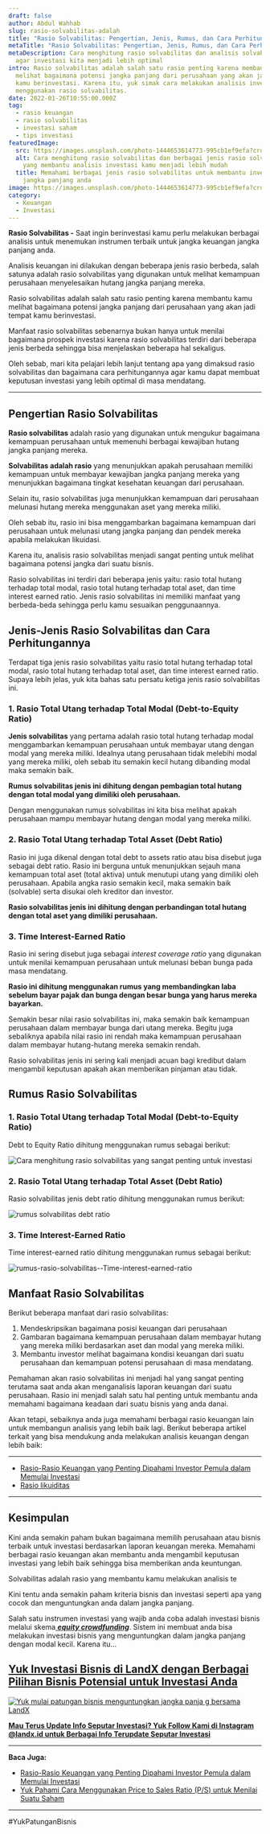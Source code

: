 ```yaml
---
draft: false
author: Abdul Wahhab
slug: rasio-solvabilitas-adalah
title: "Rasio Solvabilitas: Pengertian, Jenis, Rumus, dan Cara Perhitungannya"
metaTitle: "Rasio Solvabilitas: Pengertian, Jenis, Rumus, dan Cara Perhitungannya"
metaDescription: Cara menghitung rasio solvabilitas dan analisis solvabilitas
  agar investasi kita menjadi lebih optimal
intro: Rasio solvabilitas adalah salah satu rasio penting karena membantu kamu
  melihat bagaimana potensi jangka panjang dari perusahaan yang akan jadi tempat
  kamu berinvestasi. Karena itu, yuk simak cara melakukan analisis investasi
  menggunakan rasio solvabilitas.
date: 2022-01-26T10:55:00.000Z
tag:
  - rasio keuangan
  - rasio solvabilitas
  - investasi saham
  - tips investasi
featuredImage:
  src: https://images.unsplash.com/photo-1444653614773-995cb1ef9efa?crop=entropy&cs=tinysrgb&fit=max&fm=jpg&ixid=MnwxMTc3M3wwfDF8c2VhcmNofDI1fHxmaW5hbmNpYWwlMjByYXRpb3xlbnwwfHx8fDE2NDMxNzA1MTA&ixlib=rb-1.2.1&q=80&w=1080
  alt: Cara menghitung rasio solvabilitas dan berbagai jenis rasio solvabilitas
    yang membantu analisis investasi kamu menjadi lebih mudah
  title: Memahami berbagai jenis rasio solvabilitas untuk membantu investasi
    jangka panjang anda
image: https://images.unsplash.com/photo-1444653614773-995cb1ef9efa?crop=entropy&cs=tinysrgb&fit=max&fm=jpg&ixid=MnwxMTc3M3wwfDF8c2VhcmNofDI1fHxmaW5hbmNpYWwlMjByYXRpb3xlbnwwfHx8fDE2NDMxNzA1MTA&ixlib=rb-1.2.1&q=80&w=1080
category:
  - Keuangan
  - Investasi
---
```

**Rasio Solvabilitas -** Saat ingin berinvestasi kamu perlu melakukan berbagai analisis untuk menemukan instrumen terbaik untuk jangka keuangan jangka panjang anda.

Analisis keuangan ini dilakukan dengan beberapa jenis rasio berbeda, salah satunya adalah rasio solvabilitas yang digunakan untuk melihat kemampuan perusahaan menyelesaikan hutang jangka panjang mereka.

Rasio solvabilitas adalah salah satu rasio penting karena membantu kamu melihat bagaimana potensi jangka panjang dari perusahaan yang akan jadi tempat kamu berinvestasi.

Manfaat rasio solvabilitas sebenarnya bukan hanya untuk menilai bagaimana prospek investasi karena rasio solvabilitas terdiri dari beberapa jenis berbeda sehingga bisa menjelaskan beberapa hal sekaligus.

Oleh sebab, mari kita pelajari lebih lanjut tentang apa yang dimaksud rasio solvabilitas dan bagaimana cara perhitungannya agar kamu dapat membuat keputusan investasi yang lebih optimal di masa mendatang.

- - -

## Pengertian Rasio Solvabilitas

**Rasio solvabilitas** adalah rasio yang digunakan untuk mengukur bagaimana kemampuan perusahaan untuk memenuhi berbagai kewajiban hutang jangka panjang mereka.

**Solvabilitas adalah rasio** yang menunjukkan apakah perusahaan memiliki kemampuan untuk membayar kewajiban jangka panjang mereka yang menunjukkan bagaimana tingkat kesehatan keuangan dari perusahaan.

Selain itu, rasio solvabilitas juga menunjukkan kemampuan dari perusahaan melunasi hutang mereka menggunakan aset yang mereka miliki.

Oleh sebab itu, rasio ini bisa menggambarkan bagaimana kemampuan dari perusahaan untuk melunasi utang jangka panjang dan pendek mereka apabila melakukan likuidasi.

Karena itu, analisis rasio solvabilitas menjadi sangat penting untuk melihat bagaimana potensi jangka dari suatu bisnis.

Rasio solvabilitas ini terdiri dari beberapa jenis yaitu: rasio total hutang terhadap total modal, rasio total hutang terhadap total aset, dan time interest earned ratio. Jenis rasio solvabilitas ini memiliki manfaat yang berbeda-beda sehingga perlu kamu sesuaikan penggunaannya.

## Jenis-Jenis Rasio Solvabilitas dan Cara Perhitungannya

Terdapat tiga jenis rasio solvabilitas yaitu rasio total hutang terhadap total modal, rasio total hutang terhadap total aset, dan time interest earned ratio. Supaya lebih jelas, yuk kita bahas satu persatu ketiga jenis rasio solvabilitas ini.

### 1. Rasio Total Utang terhadap Total Modal (Debt-to-Equity Ratio)

**Jenis solvabilitas** yang pertama adalah rasio total hutang terhadap modal menggambarkan kemampuan perusahaan untuk membayar utang dengan modal yang mereka miliki. Idealnya utang perusahaan tidak melebihi modal yang mereka miliki, oleh sebab itu semakin kecil hutang dibanding modal maka semakin baik.

**Rumus solvabilitas jenis ini dihitung dengan pembagian total hutang dengan total modal yang dimiliki oleh perusahaan.**

Dengan menggunakan rumus solvabilitas ini kita bisa melihat apakah perusahaan mampu membayar hutang dengan modal yang mereka miliki.

### 2. Rasio Total Utang terhadap Total Asset (Debt Ratio)

Rasio ini juga dikenal dengan total debt to assets ratio atau bisa disebut juga sebagai debt ratio. Rasio ini berguna untuk menunjukkan sejauh mana kemampuan total aset (total aktiva) untuk menutupi utang yang dimiliki oleh perusahaan. Apabila angka rasio semakin kecil, maka semakin baik (solvable) serta disukai oleh kreditor dan investor.

**Rasio solvabilitas jenis ini dihitung dengan perbandingan total hutang dengan total aset yang dimiliki perusahaan.**

### 3. Time Interest-Earned Ratio

Rasio ini sering disebut juga sebagai *interest coverage ratio* yang digunakan untuk menilai kemampuan perusahaan untuk melunasi beban bunga pada masa mendatang.

**Rasio ini dihitung menggunakan rumus yang membandingkan laba sebelum bayar pajak dan bunga dengan besar bunga yang harus mereka bayarkan.**

Semakin besar nilai rasio solvabilitas ini, maka semakin baik kemampuan perusahaan dalam membayar bunga dari utang mereka. Begitu juga sebaliknya apabila nilai rasio ini rendah maka kemampuan perusahaan dalam membayar hutang-hutang mereka semakin rendah.

Rasio solvabilitas jenis ini sering kali menjadi acuan bagi kredibut dalam mengambil keputusan apakah akan memberikan pinjaman atau tidak.

## Rumus Rasio Solvabilitas

### 1. Rasio Total Utang terhadap Total Modal (Debt-to-Equity Ratio)

Debt to Equity Ratio dihitung menggunakan rumus sebagai berikut:

![Cara menghitung rasio solvabilitas yang sangat penting untuk investasi](https://accountgram-production.sfo2.cdn.digitaloceanspaces.com/landx_ghost/2022/01/Rumus-menghitung-rasio-solvabilitias.png "Rasio Total Hutang terhadap Total Modal (Debt-to-Equity Ratio)")

### 2. Rasio Total Utang terhadap Total Asset (Debt Ratio)

Rasio solvabilitas jenis debt ratio dihitung menggunakan rumus berikut:

![rumus solvabilitas debt ratio](https://accountgram-production.sfo2.cdn.digitaloceanspaces.com/landx_ghost/2022/01/rumus-solvabilitas--debt-ratio.png "rumus solvabilitas debt ratio yang sangat penting untuk dianalisis saat berinvestasi")

### 3. Time Interest-Earned Ratio

Time interest-earned ratio dihitung menggunakan rumus sebagai berikut:

![rumus-rasio-solvabilitas--Time-interest-earned-ratio](https://accountgram-production.sfo2.cdn.digitaloceanspaces.com/landx_ghost/2022/01/rumus-rasio-solvabilitas--Time-interest-earned-ratio.png "menghitung rasio solvabilitas jenis Time Interest-Earned Ratio")

## Manfaat Rasio Solvabilitas

Berikut beberapa manfaat dari rasio solvabilitas:

1. Mendeskripsikan bagaimana posisi keuangan dari perusahaan
2. Gambaran bagaimana kemampuan perusahaan dalam membayar hutang yang mereka miliki berdasarkan aset dan modal yang mereka miliki.
3. Membantu investor melihat bagaimana kondisi keuangan dari suatu perusahaan dan kemampuan potensi perusahaan di masa mendatang.

Pemahaman akan rasio solvabilitas ini menjadi hal yang sangat penting terutama saat anda akan menganalisis laporan keuangan dari suatu perusahaan. Rasio ini menjadi salah satu hal penting untuk membantu anda memahami bagaimana keadaan dari suatu bisnis yang anda danai.

Akan tetapi, sebaiknya anda juga memahami berbagai rasio keuangan lain untuk membangun analisis yang lebih baik lagi. Berikut beberapa artikel terkait yang bisa mendukung anda melakukan analisis keuangan dengan lebih baik:

- - -

* [Rasio-Rasio Keuangan yang Penting Dipahami Investor Pemula dalam Memulai Investasi](https://landx.id/blog/rasio-rasio-keuangan-yang-penting-dalam-investasi/)
* [Rasio likuiditas](https://landx.id/blog/rasio-likuiditas-adalah/)

- - -

## Kesimpulan

Kini anda semakin paham bukan bagaimana memilih perusahaan atau bisnis terbaik untuk investasi berdasarkan laporan keuangan mereka. Memahami berbagai rasio keuangan akan membantu anda mengambil keputusan investasi yang lebih baik sehingga bisa memberikan anda keuntungan.

Solvabilitas adalah rasio yang membantu kamu melakukan analisis te

Kini tentu anda semakin paham kriteria bisnis dan investasi seperti apa yang cocok dan menguntungkan anda dalam jangka panjang.

Salah satu instrumen investasi yang wajib anda coba adalah investasi bisnis melalui skema[ ***equity crowdfunding***](https://landx.id/). Sistem ini membuat anda bisa melakukan investasi bisnis yang menguntungkan dalam jangka panjang dengan modal kecil. Karena itu…

## **[Yuk Investasi Bisnis di LandX dengan Berbagai Pilihan Bisnis Potensial untuk Investasi Anda](https://landx.id/project/?utm_source=Blog&utm_medium=organic+keyword&utm_campaign=blog&utm_id=Blog)**

[![Yuk mulai patungan bisnis menguntungkan jangka panja g bersama LandX](https://accountgram-production.sfo2.cdn.digitaloceanspaces.com/landx_ghost/2021/09/Equity-Crowdfunding-di-Indonesia-1--3.png)](https://landx.id/project/?utm_source=Blog&utm_medium=organic+keyword&utm_campaign=blog&utm_id=Blog)

**[Mau Terus Update Info Seputar Investasi? Yuk Follow Kami di Instagram @landx.id untuk Berbagai Info Terupdate Seputar Investasi](https://instagram.com/landx.id?utm_medium=copy_link)**

- - -

**Baca Juga:**

* [Rasio-Rasio Keuangan yang Penting Dipahami Investor Pemula dalam Memulai Investasi](https://landx.id/blog/rasio-rasio-keuangan-yang-penting-dalam-investasi/)
* [Yuk Pahami Cara Menggunakan Price to Sales Ratio (P/S) untuk Menilai Suatu Saham](https://landx.id/blog/price-to-sales-ratio-adalah/)

- - -

\#YukPatunganBisnis